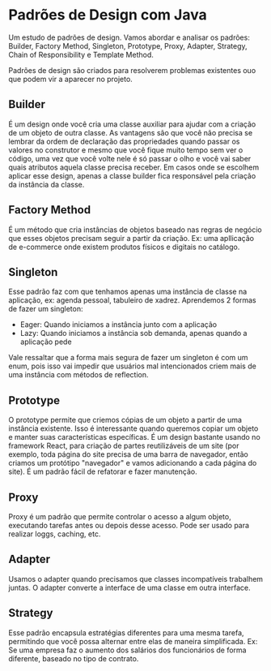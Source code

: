 # Padrões de Design com Java

Um estudo de padrões de design. Vamos abordar e 
analisar os padrões: Builder, Factory Method, 
Singleton, Prototype, Proxy, Adapter, Strategy, 
Chain of Responsibility e Template Method.


Padrões de design são criados para resolverem problemas existentes ouo que podem vir a aparecer no projeto.

## Builder
É um design onde você cria uma classe auxiliar para ajudar com a criação de um objeto de outra classe. As vantagens são que você não precisa se lembrar da ordem de declaração das propriedades quando passar os valores no construtor e mesmo que você fique muito tempo sem ver o código, uma vez que você volte nele é só passar o olho e você vai saber quais atributos aquela classe precisa receber. Em casos onde se escolhem aplicar esse design, apenas a classe builder fica responsável pela criação da instância da classe.


## Factory Method
É um método que cria instâncias de objetos baseado nas regras de negócio que esses objetos precisam seguir a partir da criação. Ex: uma apllicação de e-commerce onde existem produtos físicos e digitais no catálogo.


## Singleton
Esse padrão faz com que tenhamos apenas uma instância de classe na aplicação, ex: agenda pessoal, tabuleiro de xadrez. Aprendemos 2 formas de fazer um singleton:

- Eager: Quando iniciamos a instância junto com a aplicação
- Lazy: Quando iniciamos a instância sob demanda, apenas quando a aplicação pede


Vale ressaltar que a forma mais segura de fazer um singleton é com um enum, pois isso vai impedir que usuários mal intencionados criem mais de uma instância com métodos de reflection.


## Prototype
O prototype permite que criemos cópias de um objeto a partir de uma instância existente. Isso é interessante quando queremos copiar um objeto e manter suas características específicas.
 É um design  bastante usando no framework React, para criação de partes reutilizáveis de um site (por exemplo, toda página do site precisa de uma barra de navegador, então criamos um protótipo "navegador" e vamos adicionando a cada página do site). É um padrão fácil de refatorar e fazer manutenção.


## Proxy
Proxy é um padrão que permite controlar o acesso a algum objeto, executando tarefas antes ou depois desse acesso. Pode ser usado para realizar loggs, caching, etc.

## Adapter
Usamos o adapter quando precisamos que classes incompatíveis trabalhem juntas. O adapter converte a interface de uma classe em outra interface. 

## Strategy
Esse padrão encapsula estratégias diferentes para uma mesma tarefa, permitindo que você possa alternar entre elas de maneira simplificada.
Ex: Se uma empresa faz o aumento dos salários dos funcionários de forma diferente, baseado no tipo de contrato.
